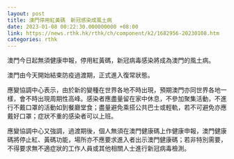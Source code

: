 ```yaml
---
layout: post
title: 澳門停用紅黃碼　新冠感染成風土病
date: 2023-01-08 00:22:30.000000000 +08:00
link: https://news.rthk.hk/rthk/ch/component/k2/1682956-20230108.htm
categories: rthk
---
```


澳門今日起無須健康申報，停用紅黃碼，新冠病毒感染將成為澳門的風土病。

澳門由今天開始結束防疫過渡期，正式進入復常狀態。

應變協調中心表示，由於新的變種在世界各地不時出現，預期澳門亦同世界各地一樣，會不時出現周期性高峰。感染者應盡量留在家中休息，不參加聚集活動，不進行不戴口罩的活動如到餐廳堂食；盡量避免乘搭公共巴士或輕軌，若不可避免亦應戴好口罩；症狀不重的感染者可以上班。

應變協調中心又強調，過渡期後，個人無須在澳門健康碼上作健康申報，澳門健康碼將停止紅、黃碼功能，場所亦不應要求進入者出示澳門健康碼；若非特別需要，不得要求無不適症狀的工作人員或其他相關人士進行新冠病毒檢測。
